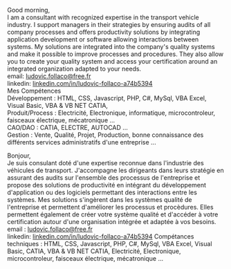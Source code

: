 Good morning,
</br>I am a consultant with recognized expertise in the transport vehicle industry.
I support managers in their strategies by ensuring audits of all company processes and
offers productivity solutions by integrating application development or software allowing
interactions between systems. My solutions are integrated into the company's quality systems and make it possible to improve
processes and procedures. They also allow you to create your quality system and access your certification
around an integrated organization adapted to your needs.
</br>email: ludovic.follaco@free.fr
</br>linkedin: <a href="linkedin.com/in/ludovic-follaco-a74b5394">linkedin.com/in/ludovic-follaco-a74b5394</a>
</br>Mes Compétences
</br>Développement : HTML, CSS, Javascript, PHP, C#, MySql, VBA Excel, Visual Basic, VBA & VB NET CATIA,
</br>Produit/Process : Electricité, Electronique, informatique, microcontroleur, faisceaux électrique, mécatronique ...
</br>CAO/DAO : CATIA, ELECTRE, AUTOCAD ...
</br>Gestion : Vente, Qualité, Projet, Production, bonne connaissance des différents services administratifs d'une entreprise ...

Bonjour,
</br>Je suis consulant doté d'une expertise reconnue dans l'industrie des véhicules de transport.
J'accompagne les dirigeants dans leurs stratégie en assurant des audits sur l'ensemble des processus de l'entreprise et
propose des solutions de productivité en intégrant du développement d'application ou des logiciels permettant des
interactions entre les systèmes. Mes solutions s'ingèrent dans les systèmes qualité de l'entreprise et permettent d'améliorer
les processus et procèdures. Elles permettent également de créer votre système qualité et d'accéder à votre certification
autour d'une organisation intégrée et adaptée à vos besoins.
</br>email : ludovic.follaco@free.fr
</br>linkedin: <a href="linkedin.com/in/ludovic-follaco-a74b5394">linkedin.com/in/ludovic-follaco-a74b5394</a>
Compétances techniques :
HTML, CSS, Javascript, PHP, C#, MySql, VBA Excel, Visual Basic, CATIA, VBA & VB NET CATIA, Electricité, Electronique, microcontroleur, faisceaux électrique, mécatronique ...

